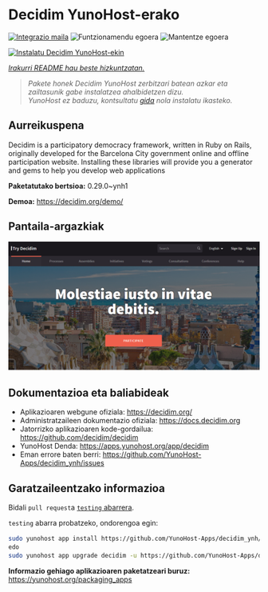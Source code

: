 <!--
Ohart ongi: README hau automatikoki sortu da <https://github.com/YunoHost/apps/tree/master/tools/readme_generator>ri esker
EZ editatu eskuz.
-->

# Decidim YunoHost-erako

[![Integrazio maila](https://dash.yunohost.org/integration/decidim.svg)](https://ci-apps.yunohost.org/ci/apps/decidim/) ![Funtzionamendu egoera](https://ci-apps.yunohost.org/ci/badges/decidim.status.svg) ![Mantentze egoera](https://ci-apps.yunohost.org/ci/badges/decidim.maintain.svg)

[![Instalatu Decidim YunoHost-ekin](https://install-app.yunohost.org/install-with-yunohost.svg)](https://install-app.yunohost.org/?app=decidim)

*[Irakurri README hau beste hizkuntzatan.](./ALL_README.md)*

> *Pakete honek Decidim YunoHost zerbitzari batean azkar eta zailtasunik gabe instalatzea ahalbidetzen dizu.*  
> *YunoHost ez baduzu, kontsultatu [gida](https://yunohost.org/install) nola instalatu ikasteko.*

## Aurreikuspena

Decidim is a participatory democracy framework, written in Ruby on Rails, originally developed for the Barcelona City government online and offline participation website. Installing these libraries will provide you a generator and gems to help you develop web applications


**Paketatutako bertsioa:** 0.29.0~ynh1

**Demoa:** <https://decidim.org/demo/>

## Pantaila-argazkiak

![Decidim(r)en pantaila-argazkia](./doc/screenshots/screenshot1.PNG)

## Dokumentazioa eta baliabideak

- Aplikazioaren webgune ofiziala: <https://decidim.org/>
- Administratzaileen dokumentazio ofiziala: <https://docs.decidim.org>
- Jatorrizko aplikazioaren kode-gordailua: <https://github.com/decidim/decidim>
- YunoHost Denda: <https://apps.yunohost.org/app/decidim>
- Eman errore baten berri: <https://github.com/YunoHost-Apps/decidim_ynh/issues>

## Garatzaileentzako informazioa

Bidali `pull request`a [`testing` abarrera](https://github.com/YunoHost-Apps/decidim_ynh/tree/testing).

`testing` abarra probatzeko, ondorengoa egin:

```bash
sudo yunohost app install https://github.com/YunoHost-Apps/decidim_ynh/tree/testing --debug
edo
sudo yunohost app upgrade decidim -u https://github.com/YunoHost-Apps/decidim_ynh/tree/testing --debug
```

**Informazio gehiago aplikazioaren paketatzeari buruz:** <https://yunohost.org/packaging_apps>
